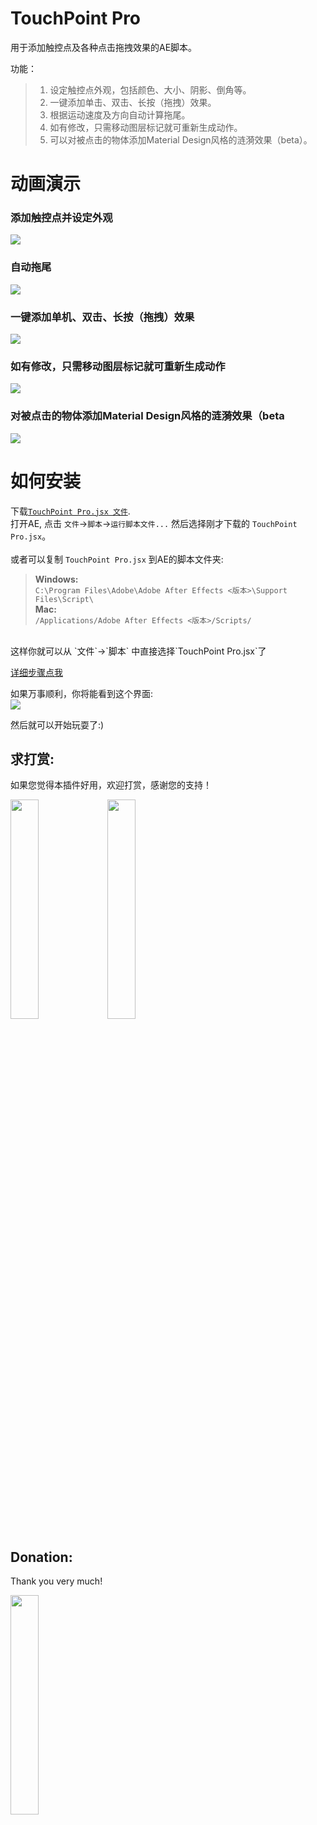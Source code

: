 # TouchPoint Pro
用于添加触控点及各种点击拖拽效果的AE脚本。  

功能：
>1. 设定触控点外观，包括颜色、大小、阴影、倒角等。  
>2. 一键添加单击、双击、长按（拖拽）效果。  
>3. 根据运动速度及方向自动计算拖尾。  
>4. 如有修改，只需移动图层标记就可重新生成动作。  
>5. 可以对被点击的物体添加Material Design风格的涟漪效果（beta）。  

# 动画演示
### 添加触控点并设定外观
![](https://raw.githubusercontent.com/bigxixi/ReadMe-Resources/master/TouchPointPro/01addpoints.gif)  

### 自动拖尾  
![](https://raw.githubusercontent.com/bigxixi/ReadMe-Resources/master/TouchPointPro/02tail.gif)  

### 一键添加单机、双击、长按（拖拽）效果 
![](https://raw.githubusercontent.com/bigxixi/ReadMe-Resources/master/TouchPointPro/03addaction.gif)  

### 如有修改，只需移动图层标记就可重新生成动作 
![](https://raw.githubusercontent.com/bigxixi/ReadMe-Resources/master/TouchPointPro/04resetaction.gif)  

### 对被点击的物体添加Material Design风格的涟漪效果（beta  
![](https://raw.githubusercontent.com/bigxixi/ReadMe-Resources/master/TouchPointPro/05addripples.gif)  

# 如何安装
下载[`TouchPoint Pro.jsx 文件`](https://raw.githubusercontent.com/bigxixi/TouchPoint-Pro/master/TouchPoint%20Pro.jsx).</br>
打开AE, 点击 `文件`->`脚本`->`运行脚本文件...` 然后选择刚才下载的 `TouchPoint Pro.jsx`。    
</br>
或者可以复制 `TouchPoint Pro.jsx` 到AE的脚本文件夹:
>**Windows:**  
>`C:\Program Files\Adobe\Adobe After Effects <版本>\Support Files\Script\`  
>**Mac:**  
>`/Applications/Adobe After Effects <版本>/Scripts/`

</br>
这样你就可以从 `文件`->`脚本` 中直接选择`TouchPoint Pro.jsx`了  

[详细步骤点我](https://helpx.adobe.com/cn/after-effects/using/scripts.html)</br>

如果万事顺利，你将能看到这个界面:</br>
![](https://raw.githubusercontent.com/bigxixi/ReadMe-Resources/master/TouchPointProCHS.png)</br>

然后就可以开始玩耍了:)  

## 求打赏:
如果您觉得本插件好用，欢迎打赏，感谢您的支持！  

[<img src="http://bigxixi.com/donate/index.hyperesources/wechat.png" width="30%" height="30%">](http://bigxixi.com/donate)
[<img src="http://bigxixi.com/donate/index.hyperesources/alipay.jpg" width="30%" height="30%">](http://bigxixi.com/donate)  

## Donation:
Thank you very much!  

[<img src="http://bigxixi.com/donate/index.hyperesources/paypal.png" width="30%" height="30%">](https://www.paypal.me/bigxixi/)  
